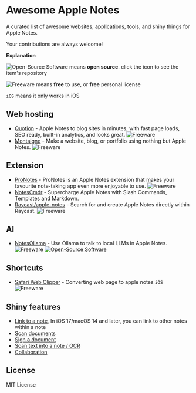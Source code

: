 # Awesome Apple Notes

A curated list of awesome websites, applications, tools, and shiny things for Apple Notes.

Your contributions are always welcome!

**Explanation**

![Open-Source Software][OSS Icon] means **open source**. click the icon to see the item's repository

![Freeware][Freeware Icon] means **free** to use, or **free** personal license

`iOS` means it only works in iOS

## Web hosting

- [Quotion](https://quotion.co/) - Apple Notes to blog sites in minutes, with fast page loads, SEO ready, built-in analytics, and looks great. ![Freeware][Freeware Icon]
- [Montaigne](https://montaigne.io/) - Make a website, blog, or portfolio using nothing but Apple Notes. ![Freeware][Freeware Icon]

## Extension

- [ProNotes](https://www.pronotes.app) - ProNotes is an Apple Notes extension that makes your favourite note-taking app even more enjoyable to use. ![Freeware][Freeware Icon]
- [NotesCmdr](https://smallest.app/notescmdr/) - Supercharge Apple Notes with Slash Commands, Templates and Markdown.
- [Raycast/apple-notes](https://www.raycast.com/raycast/apple-notes) - Search for and create Apple Notes directly within Raycast. ![Freeware][Freeware Icon]

## AI

- [NotesOllama](https://smallest.app/notesollama/) - Use Ollama to talk to local LLMs in Apple Notes. ![Freeware][Freeware Icon] [![Open-Source Software][OSS Icon]](https://github.com/andersrex/notesollama)

## Shortcuts

- [Safari Web Clipper](https://www.icloud.com/shortcuts/2630fd01fc1346839ddb8b5ca5df2d24) - Converting web page to apple notes `iOS` ![Freeware][Freeware Icon]

## Shiny features

- [Link to a note](https://support.apple.com/en-us/118442#:~:text=to%20your%20notes.-,Link%20to%20a%20note,-In%20iOS%2017), In iOS 17/macOS 14 and later, you can link to other notes within a note
- [Scan documents](https://support.apple.com/en-us/108963#:~:text=iPhone%20or%20iPad.-,Scan%20a%20document,-Open%20Notes%20and)
- [Sign a document](https://support.apple.com/en-us/108963#:~:text=your%20Mac.-,Sign%20a%20document,-Open%20Notes%2C%20then)
- [Scan text into a note / OCR](https://support.apple.com/guide/iphone/scan-text-and-documents-iph653f28965/ios)
- [Collaboration](https://support.apple.com/guide/iphone/share-and-collaborate-iphe4d04f674/ios)

[OSS Icon]: https://jaywcjlove.github.io/sb/ico/min-oss.svg "Open Source Software"
[Freeware Icon]: https://jaywcjlove.github.io/sb/ico/min-free.svg "Freeware"

## License

MIT License
